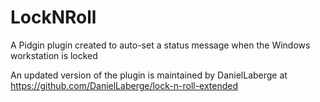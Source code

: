 LockNRoll
=========

A Pidgin plugin created to auto-set a status message when the Windows workstation is locked

An updated version of the plugin is maintained by DanielLaberge at https://github.com/DanielLaberge/lock-n-roll-extended
